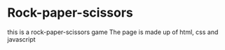 # Rock-paper-scissors

this is a rock-paper-scissors game
The page is made up of html, css and javascript
